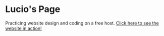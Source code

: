 # Lucio's Page
Practicing website design and coding on a free host. [Click here to see the website in action!](optimisticlucio.github.io)
